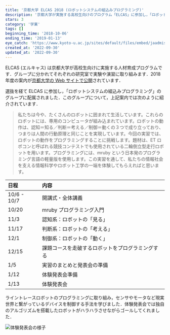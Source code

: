```yaml
---
title: '京都大学 ELCAS 2018 (ロボットシステムの組込みプログラミング)'
description: '京都大学が実施する高校生向けのプログラム「ELCAS」に参加し，「ロボットシステムの組込みプログラミング」の実習に取り組みました．'
stars: 3
category: '学業'
tags: []
beginning_time: '2018-10-06'
ending_time: '2019-01-13'
eye_catch: 'https://www.kyoto-u.ac.jp/sites/default/files/embed/jaadmissionsevents_newsdepartmentkodai-renkei-nyushi-centernews2018images180704_1elcas-flyer_web.jpg'
created_at: '2022-09-30'
updated_at: '2022-09-30'
---
```


ELCAS (エルキャス) は京都大学が高校生向けに実施する人材育成プログラムです．グループに分かれてそれぞれの研究室で実験や演習に取り組みます．2018 年度の案内が[京都大学の Web サイトで公開](https://www.kyoto-u.ac.jp/sites/default/files/embed/jaadmissionsevents_newsdepartmentkodai-renkei-nyushi-centernews2018documents180704_1pamph_2018s.pdf)されています．

選抜を経て ELCAS に参加し，「ロボットシステムの組込みプログラミング」のグループに配属されました．このグループについて，上記案内では次のように紹介されています．

> 私たちは今や、たくさんのロボットに囲まれて生活しています。これらのロボットには、専用のコンピュータが組み込まれています。ロボットの動作は、認知＝知る／判断＝考える／制御＝動くの３つで成り立っており、つまりは人間の行動原理と同じことを実現しています。今回の実習では、ロボットの動作をプログラミングすることに挑戦します。題材は、ET ロボコンと呼ばれる競技コンテストでも使用されている二輪倒立型走行ロボットを用います。プログラミングには、mruby という日本発のプログラミング言語の軽量版を使用します。この実習を通して、私たちの情報社会を支える情報科学やロボット工学の一端を体験してもらえればと思います。

| 日程        | 内容                                             |
| :---------- | :----------------------------------------------- |
| 10/6 - 10/7 | 開講式・全体講義                                 |
| 10/20       | mruby プログラミング入門                         |
| 11/3        | 認知系：ロボットの「見る」                       |
| 11/17       | 判断系：ロボットの「考える」                     |
| 12/1        | 制御系：ロボットの「動く」                       |
| 12/15       | 課題コースを走破するロボットをプログラミングする |
| 1/5         | 実習のまとめと発表会の準備                       |
| 1/12        | 体験発表会準備                                   |
| 1/13        | 体験発表会                                       |

ライントレースロボットのプログラミングに取り組み，センサやモータなど現実世界と繋がっているデバイスを制御する手法を学びました．体験発表会では独自のアルゴリズムを搭載したロボットがハラハラさせながらゴールしてくれました．

![体験発表会の様子](https://www.kyoto-u.ac.jp/sites/default/files/embed/jaadmissionsevents_newsdepartmentkodai-renkei-nyushi-centernews2018images190113_204.jpg)
